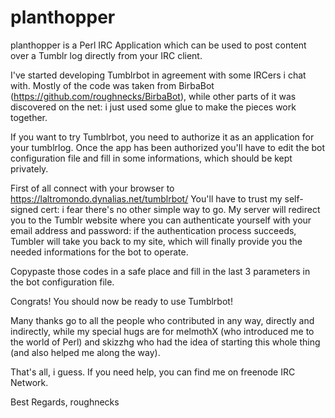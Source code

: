 planthopper
===========

planthopper is a Perl IRC Application which can be used to post content over a Tumblr
log directly from your IRC client.

I've started developing Tumblrbot in agreement with some IRCers i chat with.
Mostly of the code was taken from BirbaBot (https://github.com/roughnecks/BirbaBot),
while other parts of it was discovered on the net: i just used some glue to make the 
pieces work together.

If you want to try Tumblrbot, you need to authorize it as an application for your
tumblrlog. Once the app has been authorized you'll have to edit the bot configuration 
file and fill in some informations, which should be kept privately.

First of all connect with your browser to https://laltromondo.dynalias.net/tumblrbot/
You'll have to trust my self-signed cert: i fear there's no other simple way to go.
My server will redirect you to the Tumblr website where you can authenticate yourself
with your email address and password: if the authentication process succeeds, Tumbler
will take you back to my site, which will finally provide you the needed informations
for the bot to operate.

Copypaste those codes in a safe place and fill in the last 3 parameters in the bot 
configuration file.

Congrats! You should now be ready to use Tumblrbot!

Many thanks go to all the people who contributed in any way, directly and indirectly,
while my special hugs are for melmothX (who introduced me to the world of Perl) and 
skizzhg who had the idea of starting this whole thing (and also helped me along the 
way).

That's all, i guess. If you need help, you can find me on freenode IRC Network.

Best Regards,
roughnecks
